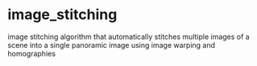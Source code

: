 # image_stitching
image stitching algorithm that automatically stitches multiple images of a scene into a single panoramic image using image warping and homographies
